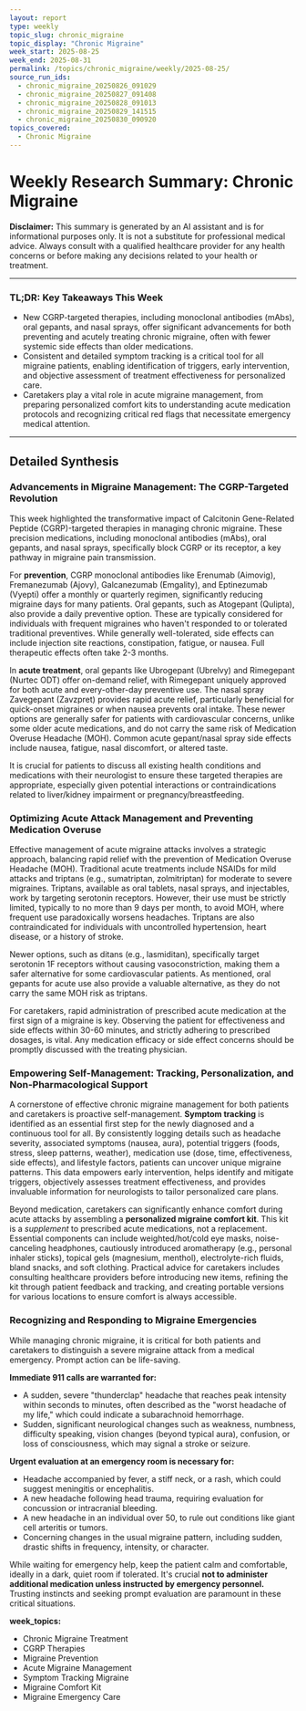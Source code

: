 ```yaml
---
layout: report
type: weekly
topic_slug: chronic_migraine
topic_display: "Chronic Migraine"
week_start: 2025-08-25
week_end: 2025-08-31
permalink: /topics/chronic_migraine/weekly/2025-08-25/
source_run_ids:
  - chronic_migraine_20250826_091029
  - chronic_migraine_20250827_091408
  - chronic_migraine_20250828_091013
  - chronic_migraine_20250829_141515
  - chronic_migraine_20250830_090920
topics_covered:
  - Chronic Migraine
---
```


# Weekly Research Summary: Chronic Migraine

**Disclaimer:** This summary is generated by an AI assistant and is for informational purposes only. It is not a substitute for professional medical advice. Always consult with a qualified healthcare provider for any health concerns or before making any decisions related to your health or treatment.

---

### **TL;DR: Key Takeaways This Week**

-   New CGRP-targeted therapies, including monoclonal antibodies (mAbs), oral gepants, and nasal sprays, offer significant advancements for both preventing and acutely treating chronic migraine, often with fewer systemic side effects than older medications.
-   Consistent and detailed symptom tracking is a critical tool for all migraine patients, enabling identification of triggers, early intervention, and objective assessment of treatment effectiveness for personalized care.
-   Caretakers play a vital role in acute migraine management, from preparing personalized comfort kits to understanding acute medication protocols and recognizing critical red flags that necessitate emergency medical attention.

---

## Detailed Synthesis

### Advancements in Migraine Management: The CGRP-Targeted Revolution

This week highlighted the transformative impact of Calcitonin Gene-Related Peptide (CGRP)-targeted therapies in managing chronic migraine. These precision medications, including monoclonal antibodies (mAbs), oral gepants, and nasal sprays, specifically block CGRP or its receptor, a key pathway in migraine pain transmission.

For **prevention**, CGRP monoclonal antibodies like Erenumab (Aimovig), Fremanezumab (Ajovy), Galcanezumab (Emgality), and Eptinezumab (Vyepti) offer a monthly or quarterly regimen, significantly reducing migraine days for many patients. Oral gepants, such as Atogepant (Qulipta), also provide a daily preventive option. These are typically considered for individuals with frequent migraines who haven't responded to or tolerated traditional preventives. While generally well-tolerated, side effects can include injection site reactions, constipation, fatigue, or nausea. Full therapeutic effects often take 2-3 months.

In **acute treatment**, oral gepants like Ubrogepant (Ubrelvy) and Rimegepant (Nurtec ODT) offer on-demand relief, with Rimegepant uniquely approved for both acute and every-other-day preventive use. The nasal spray Zavegepant (Zavzpret) provides rapid acute relief, particularly beneficial for quick-onset migraines or when nausea prevents oral intake. These newer options are generally safer for patients with cardiovascular concerns, unlike some older acute medications, and do not carry the same risk of Medication Overuse Headache (MOH). Common acute gepant/nasal spray side effects include nausea, fatigue, nasal discomfort, or altered taste.

It is crucial for patients to discuss all existing health conditions and medications with their neurologist to ensure these targeted therapies are appropriate, especially given potential interactions or contraindications related to liver/kidney impairment or pregnancy/breastfeeding.

### Optimizing Acute Attack Management and Preventing Medication Overuse

Effective management of acute migraine attacks involves a strategic approach, balancing rapid relief with the prevention of Medication Overuse Headache (MOH). Traditional acute treatments include NSAIDs for mild attacks and triptans (e.g., sumatriptan, zolmitriptan) for moderate to severe migraines. Triptans, available as oral tablets, nasal sprays, and injectables, work by targeting serotonin receptors. However, their use must be strictly limited, typically to no more than 9 days per month, to avoid MOH, where frequent use paradoxically worsens headaches. Triptans are also contraindicated for individuals with uncontrolled hypertension, heart disease, or a history of stroke.

Newer options, such as ditans (e.g., lasmiditan), specifically target serotonin 1F receptors without causing vasoconstriction, making them a safer alternative for some cardiovascular patients. As mentioned, oral gepants for acute use also provide a valuable alternative, as they do not carry the same MOH risk as triptans.

For caretakers, rapid administration of prescribed acute medication at the first sign of a migraine is key. Observing the patient for effectiveness and side effects within 30-60 minutes, and strictly adhering to prescribed dosages, is vital. Any medication efficacy or side effect concerns should be promptly discussed with the treating physician.

### Empowering Self-Management: Tracking, Personalization, and Non-Pharmacological Support

A cornerstone of effective chronic migraine management for both patients and caretakers is proactive self-management. **Symptom tracking** is identified as an essential first step for the newly diagnosed and a continuous tool for all. By consistently logging details such as headache severity, associated symptoms (nausea, aura), potential triggers (foods, stress, sleep patterns, weather), medication use (dose, time, effectiveness, side effects), and lifestyle factors, patients can uncover unique migraine patterns. This data empowers early intervention, helps identify and mitigate triggers, objectively assesses treatment effectiveness, and provides invaluable information for neurologists to tailor personalized care plans.

Beyond medication, caretakers can significantly enhance comfort during acute attacks by assembling a **personalized migraine comfort kit**. This kit is a *supplement* to prescribed acute medications, not a replacement. Essential components can include weighted/hot/cold eye masks, noise-canceling headphones, cautiously introduced aromatherapy (e.g., personal inhaler sticks), topical gels (magnesium, menthol), electrolyte-rich fluids, bland snacks, and soft clothing. Practical advice for caretakers includes consulting healthcare providers before introducing new items, refining the kit through patient feedback and tracking, and creating portable versions for various locations to ensure comfort is always accessible.

<h3>Recognizing and Responding to Migraine Emergencies</h3>

While managing chronic migraine, it is critical for both patients and caretakers to distinguish a severe migraine attack from a medical emergency. Prompt action can be life-saving.

**Immediate 911 calls are warranted for:**
-   A sudden, severe "thunderclap" headache that reaches peak intensity within seconds to minutes, often described as the "worst headache of my life," which could indicate a subarachnoid hemorrhage.
-   Sudden, significant neurological changes such as weakness, numbness, difficulty speaking, vision changes (beyond typical aura), confusion, or loss of consciousness, which may signal a stroke or seizure.

**Urgent evaluation at an emergency room is necessary for:**
-   Headache accompanied by fever, a stiff neck, or a rash, which could suggest meningitis or encephalitis.
-   A new headache following head trauma, requiring evaluation for concussion or intracranial bleeding.
-   A new headache in an individual over 50, to rule out conditions like giant cell arteritis or tumors.
-   Concerning changes in the usual migraine pattern, including sudden, drastic shifts in frequency, intensity, or character.

While waiting for emergency help, keep the patient calm and comfortable, ideally in a dark, quiet room if tolerated. It's crucial **not to administer additional medication unless instructed by emergency personnel.** Trusting instincts and seeking prompt evaluation are paramount in these critical situations.

**week_topics:**
-   Chronic Migraine Treatment
-   CGRP Therapies
-   Migraine Prevention
-   Acute Migraine Management
-   Symptom Tracking Migraine
-   Migraine Comfort Kit
-   Migraine Emergency Care
